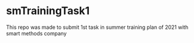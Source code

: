 # smTrainingTask1
This repo was made to submit 1st task  in summer training plan of 2021 with smart methods company
